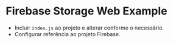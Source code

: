 # Firebase Storage Web Example

-   Incluir `index.js` ao projeto e alterar conforme o necessário.
-   Configurar referência ao projeto Firebase.

